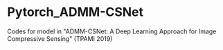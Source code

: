 # Pytorch_ADMM-CSNet
Codes for model in "ADMM-CSNet: A Deep Learning Approach for Image Compressive Sensing" (TPAMI 2019)
